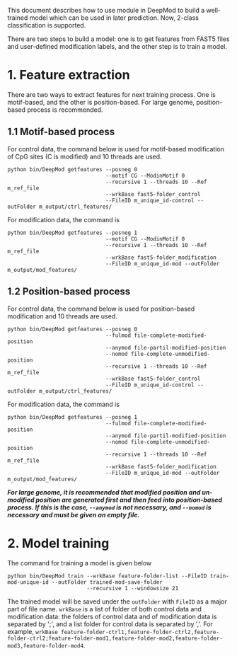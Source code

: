 This document describes how to use module in DeepMod to build a well-trained model which can be used in later prediction. Now, 2-class classification is supported. 

There are two steps to build a model: one is to get features from FAST5 files and user-defined modification labels, and the other step is to train a model.

# 1. Feature extraction
There are two ways to extract features for next training process. One is motif-based, and the other is position-based. For large genome, position-based process is recommended.

## 1.1 Motif-based process
For control data, the command below is used for motif-based modification of CpG sites (C is modified) and 10 threads are used.
```
python bin/DeepMod getfeatures --posneg 0 
                               --motif CG --ModinMotif 0 
                               --recursive 1 --threads 10 --Ref m_ref_file 
                               --wrkBase fast5-folder_control 
                               --FileID m_unique_id-control --outFolder m_output/ctrl_features/
```

For modification data, the command is
```
python bin/DeepMod getfeatures --posneg 1 
                               --motif CG --ModinMotif 0 
                               --recursive 1 --threads 10 --Ref m_ref_file 
                               --wrkBase fast5-folder_modification 
                               --FileID m_unique_id-mod --outFolder m_output/mod_features/
```

## 1.2 Position-based process
For control data, the command below is used for position-based modification and 10 threads are used.
```
python bin/DeepMod getfeatures --posneg 0 
                               --fulmod file-complete-modified-position 
                               --anymod file-partil-modified-position 
                               --nomod file-complete-unmodified-position 
                               --recursive 1 --threads 10 --Ref m_ref_file 
                               --wrkBase fast5-folder_control 
                               --FileID m_unique_id-control --outFolder m_output/ctrl_features/
```

For modification data, the command is
```
python bin/DeepMod getfeatures --posneg 1 
                               --fulmod file-complete-modified-position 
                               --anymod file-partil-modified-position 
                               --nomod file-complete-unmodified-position 
                               --recursive 1 --threads 10 --Ref m_ref_file 
                               --wrkBase fast5-folder_modification 
                               --FileID m_unique_id-mod --outFolder m_output/mod_features/
```

***For large genome, it is recommended that modified position and un-modified position are generated first and then feed into position-based process. If this is the case, `--anymod` is not necessary, and `--nomod` is necessary and must be given an empty file.***



# 2. Model training
The command for training a model is given below
```
python bin/DeepMod train --wrkBase feature-folder-list --FileID train-mod-unique-id --outFolder trained-mod-save-folder 
                         --recursive 1 --windowsize 21
```
The trained model will be saved under the `outFolder` with `FileID` as a major part of file name. `wrkBase` is a list of folder of both control data and modification data: the folders of control data and of modification data is separated by ';', and a list folder for control data is separated by ','. For example, `wrkBase feature-folder-ctrl1,feature-folder-ctrl2,feature-folder-ctrl2;feature-folder-mod1,feature-folder-mod2,feature-folder-mod3,feature-folder-mod4`.


